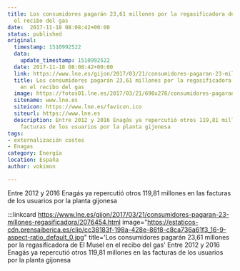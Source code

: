 ```yaml
---
title: Los consumidores pagarán 23,61 millones por la regasificadora de El Musel en
  el recibo del gas
date:  2017-11-18 08:08:42+00:00
status: published
original:
  timestamp: 1510992522
  data:
    update_timestamp: 1510992522
  date: 2017-11-18 08:08:42+00:00
  link: https://www.lne.es/gijon/2017/03/21/consumidores-pagaran-23-millones-regasificadora/2076454.html
  title: Los consumidores pagarán 23,61 millones por la regasificadora de El Musel
    en el recibo del gas
  image: https://fotos01.lne.es/2017/03/21/690x278/consumidores-pagaran.jpg
  sitename: www.lne.es
  siteicon: https://www.lne.es/favicon.ico
  siteurl: https://www.lne.es
  description: Entre 2012 y 2016 Enagás ya repercutió otros 119,81 millones en las
    facturas de los usuarios por la planta gijonesa
tags:
- externalización costes
- Enagas
category: Energía
location: España
author: vokimon

---
```

Entre 2012 y 2016 Enagás ya repercutió otros 119,81 millones en las facturas de los usuarios por la planta gijonesa

:::linkcard https://www.lne.es/gijon/2017/03/21/consumidores-pagaran-23-millones-regasificadora/2076454.html image="https://estaticos-cdn.prensaiberica.es/clip/cc38183f-198a-428e-86f8-c8ca736a61f3_16-9-aspect-ratio_default_0.jpg" title='Los consumidores pagarán 23,61 millones por la regasificadora de El Musel en el recibo del gas'
    Entre 2012 y 2016 Enagás ya repercutió otros 119,81 millones en las facturas de los usuarios por la planta gijonesa

